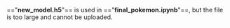 =="**new_model.h5**"== is used in =="**final_pokemon.ipynb**"==, but the file is too large and cannot be uploaded.


